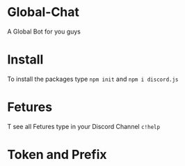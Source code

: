 # Global-Chat
A Global Bot for you guys

# Install 
To install the packages type `npm init` and `npm i discord.js`

# Fetures 
T see all Fetures type in your Discord Channel `c!help`

# Token and Prefix 
